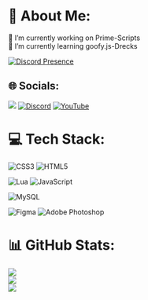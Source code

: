 # 💫 About Me:
🔭 I’m currently working on Prime-Scripts<br>🌱 I’m currently learning goofy.js-Drecks

[![Discord Presence](https://lanyard.cnrad.dev/api/794300581874892800)](https://discord.com/users/794300581874892800)

## 🌐 Socials:
[![](https://visitcount.itsvg.in/api?id=xfelix278&icon=0&color=0)](https://visitcount.itsvg.in)
[![Discord](https://img.shields.io/badge/Discord-%237289DA.svg?logo=discord&logoColor=white)](https://discord.gg/prime-scripts) [![YouTube](https://img.shields.io/badge/YouTube-%23FF0000.svg?logo=YouTube&logoColor=white)](https://youtube.com/@UCUVtn6JUbIibPg50OVVZiEg) 

# 💻 Tech Stack:
![CSS3](https://img.shields.io/badge/css3-%231572B6.svg?style=for-the-badge&logo=css3&logoColor=white) 
![HTML5](https://img.shields.io/badge/html5-%23E34F26.svg?style=for-the-badge&logo=html5&logoColor=white)

![Lua](https://img.shields.io/badge/lua-%232C2D72.svg?style=for-the-badge&logo=lua&logoColor=white) 
![JavaScript](https://img.shields.io/badge/javascript-%23323330.svg?style=for-the-badge&logo=javascript&logoColor=%23F7DF1E) 

![MySQL](https://img.shields.io/badge/mysql-%2300f.svg?style=for-the-badge&logo=mysql&logoColor=white) 

![Figma](https://img.shields.io/badge/figma-%23F24E1E.svg?style=for-the-badge&logo=figma&logoColor=white) 
![Adobe Photoshop](https://img.shields.io/badge/adobephotoshop-%2331A8FF.svg?style=for-the-badge&logo=adobephotoshop&logoColor=white) 

# 📊 GitHub Stats:
![](https://github-readme-stats.vercel.app/api?username=xfelix278&theme=dark&hide_border=false&include_all_commits=false&count_private=false)<br/>
![](https://github-readme-streak-stats.herokuapp.com/?user=xfelix278&theme=dark&hide_border=false)<br/>
![](https://github-readme-stats.vercel.app/api/top-langs/?username=xfelix278&theme=dark&hide_border=false&include_all_commits=false&count_private=false&layout=compact)
